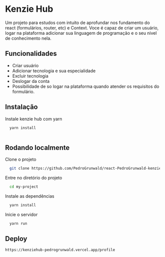 
# Kenzie Hub

Um projeto para estudos com intuito de aprofundar nos fundamento do react (formulários, router, etc) e Context. Voce é capaz de criar um usuário, logar na plataforma adicionar sua linguagem de programação e o seu nivel de conhecimento nela. 


## Funcionalidades

- Criar usuário 
- Adicionar tecnologia e sua especialidade
- Excluir tecnologia
- Deslogar da conta
- Possibilidade de so logar na plataforma quando atender os requisitos do formulário. 


## Instalação

Instale kenzie hub com yarn

```bash
  yarn install
  
```
    
## Rodando localmente

Clone o projeto

```bash
  git clone https://github.com/PedroGrunwald/react-PedroGrunwald-kenzie-hub.git
```

Entre no diretório do projeto

```bash
  cd my-project
```

Instale as dependências

```bash
  yarn install
```

Inicie o servidor

```bash
  yarn run
```


## Deploy



```bash
https://kenziehub-pedrogrunwald.vercel.app/profile
```

